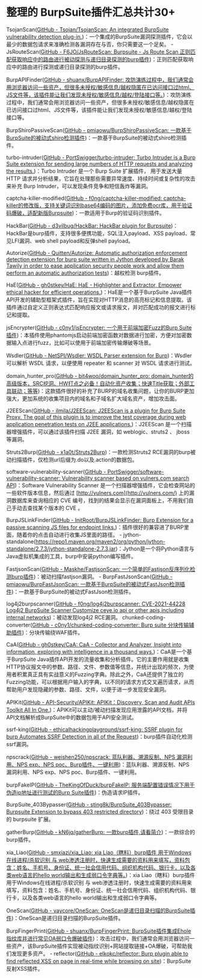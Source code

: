 # 整理的 BurpSuite插件汇总共计30+ 

TsojanScan([GitHub - Tsojan/TsojanScan: An integrated BurpSuite vulnerability detection plug-in.](https://github.com/Tsojan/TsojanScan))：一个集成的BurpSuite漏洞探测插件，它会以最少的数据包请求来准确检测各漏洞存在与否，你只需要这一个足矣。 - JsRouteScan([GitHub - F6JO/JsRouteScan: Burpsuite - Js Route Scan 正则匹配获取响应中的路由进行被动探测与递归目录探测的burp插件](https://github.com/F6JO/JsRouteScan))：正则匹配获取响应中的路由进行探测或递归目录探测的burp插件。 

BurpAPIFinder([GitHub - shuanx/BurpAPIFinder: 攻防演练过程中，我们通常会用浏览器访问一些资产，但很多未授权/敏感信息/越权隐匿在已访问接口过html、JS文件等，该插件能让我们发现未授权/敏感信息/越权/登陆接口等。](https://github.com/shuanx/BurpAPIFinder/))：攻防演练过程中，我们通常会用浏览器访问一些资产，但很多未授权/敏感信息/越权隐匿在已访问接口过html、JS文件等，该插件能让我们发现未授权/敏感信息/越权/登陆接口等。 

BurpShiroPassiveScan([GitHub - pmiaowu/BurpShiroPassiveScan: 一款基于BurpSuite的被动式shiro检测插件](https://github.com/pmiaowu/BurpShiroPassiveScan))：一款基于BurpSuite的被动式shiro检测插件。 

turbo-intruder([GitHub - PortSwigger/turbo-intruder: Turbo Intruder is a Burp Suite extension for sending large numbers of HTTP requests and analyzing the results.](https://github.com/PortSwigger/turbo-intruder))：Turbo  Intruder 是一个 Burp Suite 扩展插件， 用于发送大量 HTTP 请求并分析结果，它旨在处理那些需要异常速度、持续时间或复杂性的攻击来补充 Burp  Intruder，可以发现条件竞争和短信轰炸等漏洞。  

captcha-killer-modified([GitHub - f0ng/captcha-killer-modified: captcha-killer的修改版，支持关键词识别base64编码的图片，添加免费ocr库，用于验证码爆破，适配新版Burpsuite](https://github.com/f0ng/captcha-killer-modified))：一款适用于Burp的验证码识别插件。 

HackBar([GitHub - d3vilbug/HackBar: HackBar plugin for Burpsuite](https://github.com/d3vilbug/HackBar))：HackBar是burp插件，支持很多便携功能，SQL注入payload、XSS payload、常见LFI漏洞、web shell payload和反弹shell payload。 

Autorize([GitHub - Quitten/Autorize: Automatic authorization enforcement detection extension for burp suite written in Jython developed by Barak Tawily in order to ease application security people work and allow them perform an automatic authorization tests](https://github.com/Quitten/Autorize))：越权检测 burp插件。 

HaE([GitHub - gh0stkey/HaE: HaE - Highlighter and Extractor, Empower ethical hacker for efficient operations.](https://github.com/gh0stkey/HaE))：HaE是一个基于BurpSuite Java插件API开发的辅助型框架式插件，旨在实现对HTTP消息的高亮标记和信息提取。该插件通过自定义正则表达式匹配响应报文或请求报文，并对匹配成功的报文进行标记和提取。 

jsEncrypter([GitHub - c0ny1/jsEncrypter: 一个用于前端加密Fuzz的Burp Suite插件](https://github.com/c0ny1/jsEncrypter))：本插件使用phantomjs启动前端加密函数对数据进行加密，方便对加密数据输入点进行fuzz，比如可以使用于前端加密传输爆破等场景。 

Wsdler([GitHub - NetSPI/Wsdler: WSDL Parser extension for Burp](https://github.com/NetSPI/Wsdler))：Wsdler 可以解析 WSDL 请求，以便使用 repeater 和 scanner 对 WSDL 请求进行测试。 

domain_hunter_pro([GitHub - bit4woo/domain_hunter_pro: domain_hunter的高级版本，SRC挖洞、HW打点之必备！自动化资产收集；快速Title获取；外部工具联动；等等](https://github.com/bit4woo/domain_hunter_pro))：这款插件很好的补充了BURP的域名收集问题，让你的BURP更加强大，更加系统的收集项目内的域名和子域名扩大域名资产，增加攻击面。 

J2EEScan([GitHub - ilmila/J2EEScan: J2EEScan is a plugin for Burp Suite Proxy. The goal of this plugin is to improve the test coverage during web application penetration tests on J2EE applications.](https://github.com/ilmila/J2EEScan))：J2EEScan 是一个扫描器增强插件，可以通过该插件扫描 J2EE 漏洞，如 weblogic、struts2 、 jboss 等漏洞。 

Struts2Burp([GitHub - x1a0t/Struts2Burp](https://github.com/x1a0t/Struts2Burp))：一款检测Struts2 RCE漏洞的burp被动扫描插件，仅检测url后缀为.do以及.action的数据包。 

software-vulnerability-scanner([GitHub - PortSwigger/software-vulnerability-scanner: Vulnerability scanner based on vulners.com search API](https://github.com/PortSwigger/software-vulnerability-scanner))：Software Vulnerability Scanner 是一个扫描器增强插件，它会检查网站的一些软件版本信息，然后通过 [http://vulners.com](http://vulners.com/) 上的漏洞数据库来查询相应的 CVE 编号，找到的结果会显示在漏洞面板上，不用我们自己手动去查找某个版本的 CVE 。 

BurpJSLinkFinder([GitHub - InitRoot/BurpJSLinkFinder: Burp Extension for a passive scanning JS files for endpoint links.](https://github.com/InitRoot/BurpJSLinkFinder))：插件很好的兼容进了BURP里面，随着你的点击自动进行收集JS里面的路径。 - jython-standalone(https://repo1.maven.org/maven2/org/python/jython-standalone/2.7.3/jython-standalone-2.7.3.jar)：Jython是一个将Python语言与Java虚拟机集成的工具，burp中安装python编写插件。 

FastjsonScan([GitHub - Maskhe/FastjsonScan: 一个简单的Fastjson反序列化检测burp插件](https://github.com/Maskhe/FastjsonScan))：被动扫描fastjson漏洞。 - BurpFastJsonScan([GitHub - pmiaowu/BurpFastJsonScan: 一款基于BurpSuite的被动式FastJson检测插件](https://github.com/pmiaowu/BurpFastJsonScan))：一款基于BurpSuite的被动式FastJson检测插件。 

log4j2burpscanner([GitHub - f0ng/log4j2burpscanner: CVE-2021-44228 Log4j2 BurpSuite Scanner,Customize ceye.io api or other apis,including internal networks](https://github.com/f0ng/log4j2burpscanner))：被动发现log4j2 RCE漏洞。 chunked-coding-converter([GitHub - c0ny1/chunked-coding-converter: Burp suite 分块传输辅助插件](https://github.com/c0ny1/chunked-coding-converter))：分块传输绕WAF插件。 

CaA([GitHub - gh0stkey/CaA: CaA - Collector and Analyzer, Insight into information, exploring with intelligence in a thousand ways.](https://github.com/gh0stkey/CaA))：CaA是一个基于BurpSuite Java插件API开发的流量收集和分析插件。它的主要作用就是收集HTTP协议报文中的参数、路径、文件、参数值等信息，并统计出现的频次，为使用者积累真正具有实战意义的Fuzzing字典。除此之外，CaA还提供了独立的Fuzzing功能，可以根据用户输入的字典，以不同的请求方式交叉遍历请求，从而帮助用户发现隐藏的参数、路径、文件，以便于进一步发现安全漏洞。 

APIKit([GitHub - API-Security/APIKit: APIKit：Discovery, Scan and Audit APIs Toolkit All In One.](https://github.com/API-Security/APIKit))：APIKit可以主动/被动扫描发现应用泄露的API文档，并将API文档解析成BurpSuite中的数据包用于API安全测试。 

ssrf-king([GitHub - ethicalhackingplayground/ssrf-king: SSRF plugin for burp Automates SSRF Detection in all of the Request](https://github.com/ethicalhackingplayground/ssrf-king))：burp插件自动化检测ssrf漏洞。 

npscrack([GitHub - weishen250/npscrack: 蓝队利器、溯源反制、NPS 漏洞利用、NPS exp、NPS poc、Burp插件、一键利用](https://github.com/weishen250/npscrack))：蓝队利器、溯源反制、NPS 漏洞利用、NPS exp、NPS poc、Burp插件、一键利用。 

burpFakeIP([GitHub - TheKingOfDuck/burpFakeIP: 服务端配置错误情况下用于伪造ip地址进行测试的Burp Suite插件](https://github.com/TheKingOfDuck/burpFakeIP))：伪造请求IP插件。 

BurpSuite_403Bypasser([GitHub - sting8k/BurpSuite_403Bypasser: Burpsuite Extension to bypass 403 restricted directory](https://github.com/sting8k/BurpSuite_403Bypasser))：绕过 403 受限目录的 burpsuite 扩展。 

gatherBurp([GitHub - kN6jq/gatherBurp: 一款burp插件,请看简介](https://github.com/kN6jq/gatherBurp))：一款综合的burp插件。 

xia_Liao([GitHub - smxiazi/xia_Liao: xia Liao（瞎料）burp插件 用于Windows在线进程/杀软识别 与 web渗透注册时，快速生成需要的资料用来填写，资料包含：姓名、手机号、身份证、统一社会信用代码、组织机构代码、银行卡，以及各类web语言的hello world输出和生成弱口令字典等。](https://github.com/smxiazi/xia_Liao))：xia Liao（瞎料）burp插件 用于Windows在线进程/杀软识别 与 web渗透注册时，快速生成需要的资料用来填写，资料包含：姓名、手机号、身份证、统一社会信用代码、组织机构代码、银行卡，以及各类web语言的hello world输出和生成弱口令字典等。 

OneScan([GitHub - vaycore/OneScan: OneScan是递归目录扫描的BurpSuite插件](https://github.com/vaycore/OneScan))：OneScan是递归目录扫描的BurpSuite插件。 

BurpFingerPrint([GitHub - shuanx/BurpFingerPrint: BurpSuite插件集成Ehole指纹库并进行常见OA弱口令爆破插件](https://github.com/shuanx/BurpFingerPrint))：攻击过程中，我们通常会用浏览器访问一些资产，该BurpSuite插件实现被动指纹识别+网站提取链接+OA爆破，可帮助我们发现更多资产。 - reflector([GitHub - elkokc/reflector: Burp plugin able to find reflected XSS on page in real-time while browsing on site](https://github.com/elkokc/reflector))：BurpSuite反射XSS插件。

